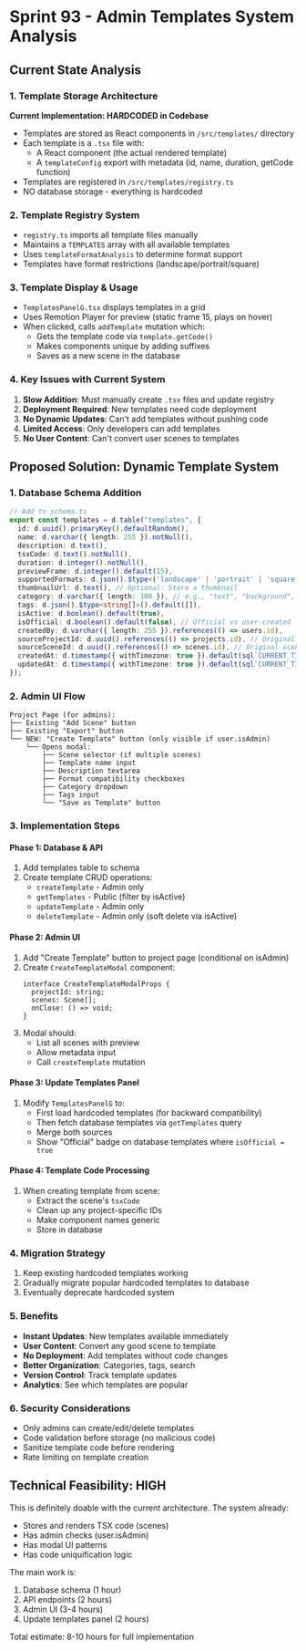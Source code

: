 # Sprint 93 - Admin Templates System Analysis

## Current State Analysis

### 1. Template Storage Architecture
**Current Implementation: HARDCODED in Codebase**
- Templates are stored as React components in `/src/templates/` directory
- Each template is a `.tsx` file with:
  - A React component (the actual rendered template)
  - A `templateConfig` export with metadata (id, name, duration, getCode function)
- Templates are registered in `/src/templates/registry.ts`
- NO database storage - everything is hardcoded

### 2. Template Registry System
- `registry.ts` imports all template files manually
- Maintains a `TEMPLATES` array with all available templates
- Uses `templateFormatAnalysis` to determine format support
- Templates have format restrictions (landscape/portrait/square)

### 3. Template Display & Usage
- `TemplatesPanelG.tsx` displays templates in a grid
- Uses Remotion Player for preview (static frame 15, plays on hover)
- When clicked, calls `addTemplate` mutation which:
  - Gets the template code via `template.getCode()`
  - Makes components unique by adding suffixes
  - Saves as a new scene in the database

### 4. Key Issues with Current System
1. **Slow Addition**: Must manually create `.tsx` files and update registry
2. **Deployment Required**: New templates need code deployment
3. **No Dynamic Updates**: Can't add templates without pushing code
4. **Limited Access**: Only developers can add templates
5. **No User Content**: Can't convert user scenes to templates

## Proposed Solution: Dynamic Template System

### 1. Database Schema Addition
```typescript
// Add to schema.ts
export const templates = d.table("templates", {
  id: d.uuid().primaryKey().defaultRandom(),
  name: d.varchar({ length: 255 }).notNull(),
  description: d.text(),
  tsxCode: d.text().notNull(),
  duration: d.integer().notNull(),
  previewFrame: d.integer().default(15),
  supportedFormats: d.json().$type<('landscape' | 'portrait' | 'square')[]>().default(['landscape', 'portrait', 'square']),
  thumbnailUrl: d.text(), // Optional: Store a thumbnail
  category: d.varchar({ length: 100 }), // e.g., "text", "background", "animation"
  tags: d.json().$type<string[]>().default([]),
  isActive: d.boolean().default(true),
  isOfficial: d.boolean().default(false), // Official vs user-created
  createdBy: d.varchar({ length: 255 }).references(() => users.id),
  sourceProjectId: d.uuid().references(() => projects.id), // Original project
  sourceSceneId: d.uuid().references(() => scenes.id), // Original scene
  createdAt: d.timestamp({ withTimezone: true }).default(sql`CURRENT_TIMESTAMP`),
  updatedAt: d.timestamp({ withTimezone: true }).default(sql`CURRENT_TIMESTAMP`),
});
```

### 2. Admin UI Flow
```
Project Page (for admins):
├── Existing "Add Scene" button
├── Existing "Export" button
└── NEW: "Create Template" button (only visible if user.isAdmin)
    └── Opens modal:
        ├── Scene selector (if multiple scenes)
        ├── Template name input
        ├── Description textarea
        ├── Format compatibility checkboxes
        ├── Category dropdown
        ├── Tags input
        └── "Save as Template" button
```

### 3. Implementation Steps

#### Phase 1: Database & API
1. Add templates table to schema
2. Create template CRUD operations:
   - `createTemplate` - Admin only
   - `getTemplates` - Public (filter by isActive)
   - `updateTemplate` - Admin only
   - `deleteTemplate` - Admin only (soft delete via isActive)

#### Phase 2: Admin UI
1. Add "Create Template" button to project page (conditional on isAdmin)
2. Create `CreateTemplateModal` component:
   ```tsx
   interface CreateTemplateModalProps {
     projectId: string;
     scenes: Scene[];
     onClose: () => void;
   }
   ```
3. Modal should:
   - List all scenes with preview
   - Allow metadata input
   - Call `createTemplate` mutation

#### Phase 3: Update Templates Panel
1. Modify `TemplatesPanelG` to:
   - First load hardcoded templates (for backward compatibility)
   - Then fetch database templates via `getTemplates` query
   - Merge both sources
   - Show "Official" badge on database templates where `isOfficial = true`

#### Phase 4: Template Code Processing
1. When creating template from scene:
   - Extract the scene's `tsxCode`
   - Clean up any project-specific IDs
   - Make component names generic
   - Store in database

### 4. Migration Strategy
1. Keep existing hardcoded templates working
2. Gradually migrate popular hardcoded templates to database
3. Eventually deprecate hardcoded system

### 5. Benefits
- **Instant Updates**: New templates available immediately
- **User Content**: Convert any good scene to template
- **No Deployment**: Add templates without code changes
- **Better Organization**: Categories, tags, search
- **Version Control**: Track template updates
- **Analytics**: See which templates are popular

### 6. Security Considerations
- Only admins can create/edit/delete templates
- Code validation before storage (no malicious code)
- Sanitize template code before rendering
- Rate limiting on template creation

## Technical Feasibility: HIGH

This is definitely doable with the current architecture. The system already:
- Stores and renders TSX code (scenes)
- Has admin checks (user.isAdmin)
- Has modal UI patterns
- Has code uniquification logic

The main work is:
1. Database schema (1 hour)
2. API endpoints (2 hours)
3. Admin UI (3-4 hours)
4. Update templates panel (2 hours)

Total estimate: 8-10 hours for full implementation